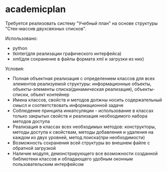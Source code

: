 # academicplan

Требуется реализовать систему "Учебный план" на основе структуры "Стек-массив двухсвязных списков".

Использовано:
- python
- tkinter(для реализации графического интерфейса)
- xml(для сохранение в файлы формата xml и загрузки из них)

Условия:
- Полная объектная реализация с определением классов для всех элементов реализуемой структуры: информационные объекты, объекты-элементы списка(динамическая реализация), объекты-списки, объект контейнер
- Имена классов, свойств и методов должны носить содержательный смысл и соответствовать информационной задаче
- Соблюдение принципа инкапсуляции - использование в классах только закрытых свойств и реализация необходимого набора методов доступа
- Реализация в классах всех необходимых методов: конструкторы, методы доступа к свойствам, методы добавления и удаления на каждом из двух уровней, метод поиска(при необходимости)
- Возможность сохранения всей структуры во внешнем файле с обратной загрузкой
- Наличие модуля, демонстрирующего все возможности созданной библиотеки классов и обладающего удобным оконным пользовательским интерфейсом
